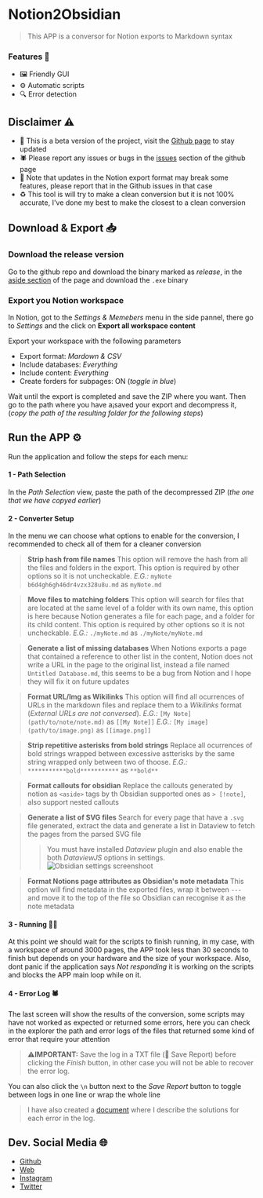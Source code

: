 
# Notion2Obsidian

> This APP is a conversor for Notion exports to Markdown syntax

### Features 🧰

- 🖼️ Friendly GUI
- ⚙️ Automatic scripts
- 🔍 Error detection

## Disclaimer ⚠️

- 🧪 This is a beta version of the project, visit the [Github page](https://github.com/PortiESP/Notion2Obsidian/) to stay updated
- 🕷️ Please report any issues or bugs in the [issues](https://github.com/PortiESP/Notion2Obsidian/issues) section of the github page
- 🔨 Note that updates in the Notion export format may break some features, please report that in the Github issues in that case
- ♻️ This tool is will try to make a clean conversion but it is not 100% accurate, I've done my best to make the closest to a clean conversion

## Download & Export 📥

### Download the release version

Go to the github repo and download the binary marked as *release*, in the [aside section](https://i.gyazo.com/650217b495c33028a2760ee02bde7a7b.png) of the page and download the `.exe` binary

### Export you Notion workspace

In Notion, got to the *Settings & Memebers* menu in the side pannel, there go to *Settings* and the click on **Export all workspace content**

Export your workspace with the following parameters
- Export format: *Mardown & CSV*
- Include databases: *Everything*
- Include content: *Everything*
- Create forders for subpages: ON (*toggle in blue*)

Wait until the export is completed and save the ZIP where you want. Then go to the path where you have a¡saved your export and decompress it, (*copy the path of the resulting folder for the following steps*)


## Run the APP ⚙️

Run the application and follow the steps for each menu:


#### 1 - Path Selection

In the *Path Selection* view, paste the path of the decompressed ZIP (*the one that we have copyed earlier*)

#### 2 - Converter Setup

In the menu we can choose what options to enable for the conversion, I recommended to check all of them for a cleaner conversion

> **Strip hash from file names**
> This option will remove the hash from all the files and folders in the export. This option is required by other options so it is not uncheckable.
> *E.G.:* `myNote b6d4gh6gh46dr4vzx328u8u.md` as `myNote.md`

> **Move files to matching folders**
> This option will search for files that are located at the same level of a folder with its own name, this option is here because Notion generates a file for each page, and a folder for its child content. This option is required by other options so it is not uncheckable.
> *E.G.:* `./myNote.md` as `./myNote/myNote.md`

> **Generate a list of missing databases**
> When Notions exports a page that contained a reference to other list in the content, Notion does not write a URL in the page to the original list, instead a file named `Untitled Database.md`, this seems to be a bug from Notion and I hope they will fix it on future updates

> **Format URL/Img as Wikilinks**
> This option will find all ocurrences of URLs in the markdown files and replace them to a *Wikilinks* format (*External URLs are not conversed*).
> *E.G.:* `[My Note](path/to/note/note.md)` as `[[My Note]]`
> *E.G.:* `[My image](path/to/image.png)` as `[[image.png]]`

> **Strip repetitive asterisks from bold strings**
> Replace all ocurrences of bold strings wrapped between excessive astterisks by the same string wrapped only between two of thoose.
> *E.G.:* `***********bold***********` as `**bold**`

> **Format callouts for obsidian**
> Replace the callouts generated by notion as `<aside>` tags by th Obsidian supported ones as `> [!note]`, also support nested callouts

> **Generate a list of SVG files**
> Search for every page that have a `.svg` file generated, extract the data and generate a list in Dataview to fetch the pages from the parsed SVG file
> > You must have installed *Dataview* plugin and also enable the both *DataviewJS* options in settings.
> > ![Obsidian settings screenshoot](https://i.gyazo.com/8e2000df60cc72c0af585b77238ce908.png)

> **Format Notions page attributes as Obsidian's note metadata**
> This option will find metadata in the exported files, wrap it between `---` and move it to the top of the file so Obsidian can recognise it as the note metadata


#### 3 - Running 👨‍💻

At this point we should wait for the scripts to finish running, in my case, with a workspace of around 3000 pages, the APP took less than 30 seconds to finish but depends on your hardware and the size of your workspace. Also, dont panic if the application says *Not responding* it is working on the scripts and blocks the APP main loop while on it.

#### 4 - Error Log 🕷️

The last screen will show the results of the conversion, some scripts may have not worked as expected or returned some errors, here you can check in the explorer the path and error logs of the files that returned some kind of error that require your attention

> **⚠️IMPORTANT:** Save the log in a TXT file (💾 Save Report) before clicking the *Finish* button, in other case you will not be able to recover the error log.

You can also click the `\n` button next to the *Save Report* button to toggle between logs in one line or wrap the whole line

> I have also created a [document](https://github.com/PortiESP/Notion2Obsidian/blob/master/Docs/HowToHandleErrorLogs.md) where I describe the solutions for each error in the log.


## Dev. Social Media 🌐

- [Github](https://github.com/PortiESP)
- [Web](https://www.0xporti.com/)
- [Instagram](https://www.instagram.com/portii.rm/)
- [Twitter](https://twitter.com/PortiiRM)